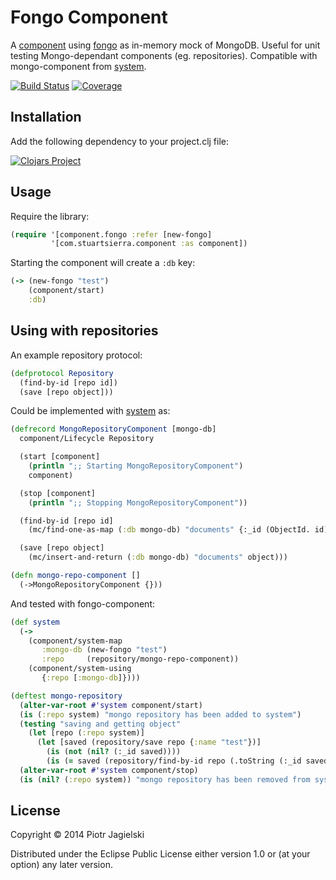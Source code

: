 # Fongo Component

A [component][] using [fongo][] as in-memory mock of MongoDB. Useful for unit testing Mongo-dependant components (eg. repositories). Compatible with mongo-component from [system][].

[![Build Status](http://img.shields.io/travis/pjagielski/fongo-component.svg?style=flat-square)](http://img.shields.io/travis/pjagielski/fongo-component.svg?style=flat-square)
[![Coverage](http://img.shields.io/coveralls/pjagielski/fongo-component.svg?style=flat-square)](http://img.shields.io/coveralls/pjagielski/fongo-component.svg?style=flat-square)

[component]: https://github.com/stuartsierra/component
[fongo]: https://github.com/fakemongo/fongo
[system]: https://github.com/danielsz/system

## Installation

Add the following dependency to your project.clj file:

[![Clojars Project](http://clojars.org/fongo-component/latest-version.svg)](http://clojars.org/fongo-component)

## Usage

Require the library:

```clojure
(require '[component.fongo :refer [new-fongo]
         '[com.stuartsierra.component :as component])
```

Starting the component will create a `:db` key:

```clojure
(-> (new-fongo "test")
    (component/start)
    :db)
```

## Using with repositories

An example repository protocol:

```clojure
(defprotocol Repository
  (find-by-id [repo id])
  (save [repo object]))
```

Could be implemented with [system][] as:

[system]: https://github.com/danielsz/system

```clojure
(defrecord MongoRepositoryComponent [mongo-db]
  component/Lifecycle Repository

  (start [component]
    (println ";; Starting MongoRepositoryComponent")
    component)

  (stop [component]
    (println ";; Stopping MongoRepositoryComponent"))

  (find-by-id [repo id]
    (mc/find-one-as-map (:db mongo-db) "documents" {:_id (ObjectId. id)}))

  (save [repo object]
    (mc/insert-and-return (:db mongo-db) "documents" object)))

(defn mongo-repo-component []
  (->MongoRepositoryComponent {}))
```

And tested with fongo-component:

```clojure
(def system
  (->
    (component/system-map
       :mongo-db (new-fongo "test")
       :repo     (repository/mongo-repo-component))
    (component/system-using
       {:repo [:mongo-db]})))

(deftest mongo-repository
  (alter-var-root #'system component/start)
  (is (:repo system) "mongo repository has been added to system")
  (testing "saving and getting object"
    (let [repo (:repo system)]
      (let [saved (repository/save repo {:name "test"})]
        (is (not (nil? (:_id saved))))
        (is (= saved (repository/find-by-id repo (.toString (:_id saved))))))))
  (alter-var-root #'system component/stop)
  (is (nil? (:repo system)) "mongo repository has been removed from system"))
```

## License

Copyright © 2014 Piotr Jagielski

Distributed under the Eclipse Public License either version 1.0 or (at
your option) any later version.
